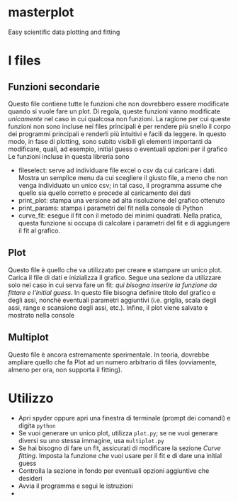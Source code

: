 # masterplot
Easy scientific data plotting and fitting

I files
===========

Funzioni secondarie
--------
Questo file contiene tutte le funzioni che non dovrebbero essere modificate quando si vuole fare un plot. Di regola, queste funzioni vanno modificate *unicamente* nel caso in cui qualcosa non funzioni.
La ragione per cui queste funzioni non sono incluse nei files principali è per rendere più snello il corpo dei programmi principali e renderli più intuitivi e facili da leggere. In questo modo, in fase di plotting, sono subito visibili gli elementi importanti da modificare, quali, ad esempio, initial guess o eventuali opzioni per il grafico
Le funzioni incluse in questa libreria sono
* fileselect: serve ad individuare file excel o csv da cui caricare i dati. Mostra un semplice menu da cui scegliere il giusto file, a meno che non venga individuato un unico csv; in tal caso, il programma assume che quello sia quello corretto e procede al caricamento dei dati
* print_plot: stampa una versione ad alta risoluzione del grafico ottenuto
* print_params: stampa i parametri del fit nella console di Python
* curve_fit: esegue il fit con il metodo dei minimi quadrati. Nella pratica, questa funzione si occupa di calcolare i parametri del fit e di aggiungere il fit al grafico.

Plot
----
Questo file è quello che va utilizzato per creare e stampare un unico plot. Carica il file di dati e inizializza il grafico. Segue una sezione da utilizzare solo nel caso in cui serva fare un fit: *qui bisogna inserire la funzione da fittare e l'initial guess*. In questo file bisogna definire titolo del grafico e degli assi, nonchè eventuali parametri aggiuntivi (i.e. griglia, scala degli assi, range e scansione degli assi, etc.). Infine, il plot viene salvato e mostrato nella console

Multiplot
----
Questo file è ancora estremamente sperimentale. In teoria, dovrebbe ampliare quello che fa Plot ad un numero arbitrario di files (ovviamente, almeno per ora, non supporta il fitting). 

Utilizzo
=======
+ Apri spyder oppure apri una finestra di terminale (prompt dei comandi) e digita ``python``
+ Se vuoi generare un unico plot, utilizza ``plot.py``; se ne vuoi generare diversi su uno stessa immagine, usa ``multiplot.py``
+ Se hai bisogno di fare un fit, assicurati di modificare la sezione *Curve fitting*. Imposta la funzione che vuoi usare per il fit e di dare una initial guess
+ Controlla la sezione in fondo per eventuali opzioni aggiuntive che desideri
+ Avvia il programma e segui le istruzioni
+
